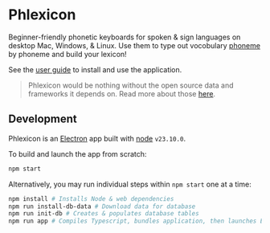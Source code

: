 # Phlexicon

Beginner-friendly phonetic keyboards for spoken & sign languages on desktop Mac, Windows, & Linux.
Use them to type out vocobulary [phoneme](https://en.wikipedia.org/wiki/Phoneme) by phoneme and build your lexicon!

See the [user guide](https://mxskylar.github.io/phlexicon/) to install and use the application.

> Phlexicon would be nothing without the open source data and frameworks it depends on.
> Read more about those [here](https://mxskylar.github.io/phlexicon/attribution).

## Development

Phlexicon is an [Electron](https://www.electronjs.org/) app built with [node](https://nodejs.org/) `v23.10.0`.

To build and launch the app from scratch:
```bash
npm start
```

Alternatively, you may run individual steps within `npm start` one at a time:
```bash
npm install # Installs Node & web dependencies
npm run install-db-data # Download data for database
npm run init-db # Creates & populates database tables
npm run app # Compiles Typescript, bundles application, then launches Electron app
```
